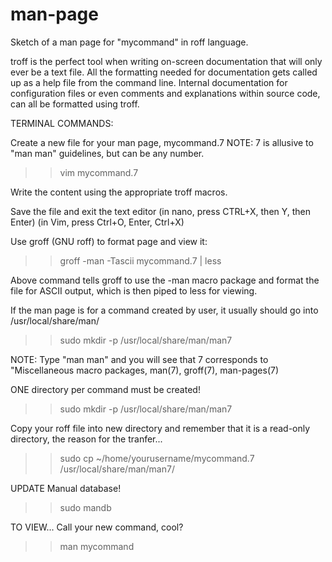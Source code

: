 # man-page
Sketch of a man page for "mycommand" in roff language.

troff is the perfect tool when writing on-screen documentation that will only ever be a text file. All the formatting needed for documentation gets called up as a help file from the command line. Internal documentation for configuration files or even comments and explanations within source code, can all be formatted using troff. 

TERMINAL COMMANDS:

Create a new file for your man page, mycommand.7       NOTE: 7 is allusive to "man man" guidelines, but can be any number.

>> vim mycommand.7

Write the content using the appropriate troff macros.

Save the file and exit the text editor (in nano, press CTRL+X, then Y, then Enter) (in Vim, press Ctrl+O, Enter, Ctrl+X) 

Use groff (GNU roff) to format page and view it:

>> groff -man -Tascii mycommand.7 | less

Above command tells groff to use the -man macro package and format the file for ASCII output, which is then piped to less for viewing.

If the man page is for a command created by user, it usually should go into /usr/local/share/man/

>> sudo mkdir -p /usr/local/share/man/man7

NOTE: Type "man man" and you will see that 7 corresponds to "Miscellaneous macro  packages, man(7), groff(7), man-pages(7)

ONE directory per command must be created!

>> sudo mkdir -p /usr/local/share/man/man7

Copy your roff file into new directory and remember that it is a read-only directory, the reason for the tranfer...

>> sudo cp ~/home/yourusername/mycommand.7 /usr/local/share/man/man7/

UPDATE Manual database!

>> sudo mandb

TO VIEW... Call your new command, cool?

>> man mycommand   





